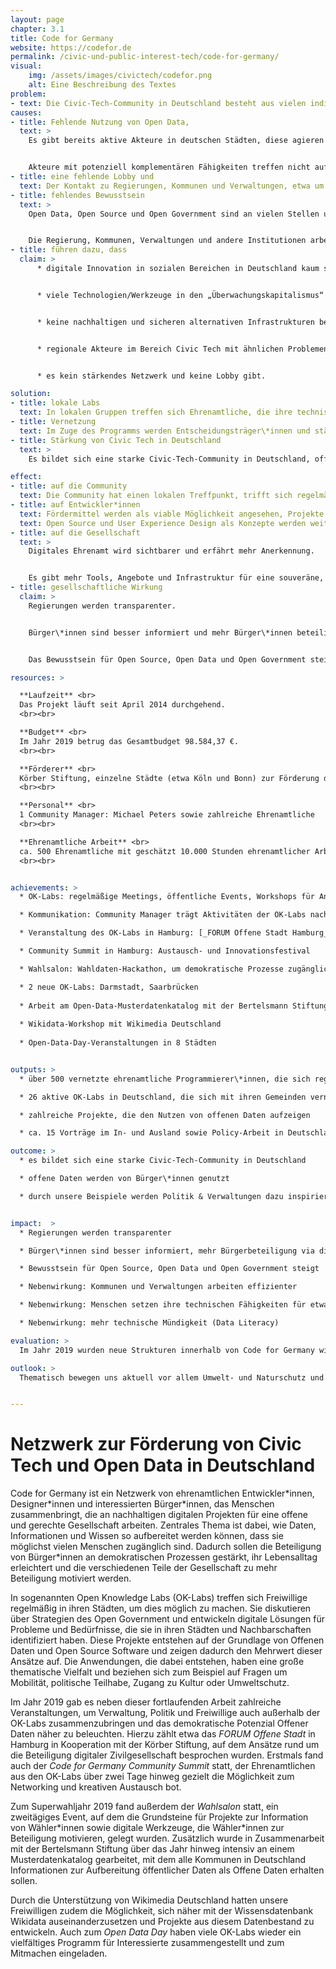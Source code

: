 ```yaml
---
layout: page
chapter: 3.1
title: Code for Germany
website: https://codefor.de
permalink: /civic-und-public-interest-tech/code-for-germany/
visual:
    img: /assets/images/civictech/codefor.png
    alt: Eine Beschreibung des Textes
problem:
- text: Die Civic-Tech-Community in Deutschland besteht aus vielen individuellen Gruppierungen, die mit ähnlichen Problemen konfrontiert sind, aber kein Netzwerk und keine Lobby haben.
causes:
- title: Fehlende Nutzung von Open Data,
  text: >
    Es gibt bereits aktive Akteure in deutschen Städten, diese agieren aber für sich und ohne Infrastruktur.


    Akteure mit potenziell komplementären Fähigkeiten treffen nicht aufeinander.
- title: eine fehlende Lobby und
  text: Der Kontakt zu Regierungen, Kommunen und Verwaltungen, etwa um an Daten zu gelangen, ist für Einzelpersonen schwierig umsetzbar.
- title: fehlendes Bewusstsein
  text: >
    Open Data, Open Source und Open Government sind an vielen Stellen unbekannt oder unverstanden.


    Die Regierung, Kommunen, Verwaltungen und andere Institutionen arbeiten deswegen stellenweise ineffizient.
- title: führen dazu, dass
  claim: >
      * digitale Innovation in sozialen Bereichen in Deutschland kaum stattfindet,


      * viele Technologien/Werkzeuge in den „Überwachungskapitalismus“ eingebunden sind und somit


      * keine nachhaltigen und sicheren alternativen Infrastrukturen bestehen,


      * regionale Akteure im Bereich Civic Tech mit ähnlichen Problemen konfrontiert sind und


      * es kein stärkendes Netzwerk und keine Lobby gibt.

solution:
- title: lokale Labs
  text: In lokalen Gruppen treffen sich Ehrenamtliche, die ihre technischen Fähigkeiten dazu nutzen, das gesellschaftliche Zusammenleben positiv zu beeinflussen.
- title: Vernetzung
  text: Im Zuge des Programms werden Entscheidungsträger\*innen und städtische Verwaltungen mit diesen lokalen Gruppen vernetzt, um gemeinsam an nützlichen und innovativen Projekten für die Stadt zu arbeiten.
- title: Stärkung von Civic Tech in Deutschland
  text: >
    Es bildet sich eine starke Civic-Tech-Community in Deutschland, offene Daten werden von Bürger\*innen genutzt und durch unsere Beispiele werden Politik & Verwaltungen dazu inspiriert, weitere Daten zu öffnen.

effect:
- title: auf die Community
  text: Die Community hat einen lokalen Treffpunkt, trifft sich regelmäßig und ist vernetzt.
- title: auf Entwickler*innen
  text: Fördermittel werden als viable Möglichkeit angesehen, Projekte umzusetzen.
  text: Open Source und User Experience Design als Konzepte werden weiterverbreitet.
- title: auf die Gesellschaft
  text: >
    Digitales Ehrenamt wird sichtbarer und erfährt mehr Anerkennung.


    Es gibt mehr Tools, Angebote und Infrastruktur für eine souveräne, digital handlungsfähige, informierte Gesellschaft.
- title: gesellschaftliche Wirkung
  claim: >
    Regierungen werden transparenter.


    Bürger\*innen sind besser informiert und mehr Bürger\*innen beteiligen sich dank digitaler Tools.


    Das Bewusstsein für Open Source, Open Data und Open Government steigt.

resources: >

  **Laufzeit** <br>
  Das Projekt läuft seit April 2014 durchgehend.
  <br><br>

  **Budget** <br>
  Im Jahr 2019 betrug das Gesamtbudget 98.584,37 €.
  <br><br>

  **Förderer** <br>
  Körber Stiftung, einzelne Städte (etwa Köln und Bonn) zur Förderung der lokalen OK-Labs, Geldgeber für einzelne Projekte wie die Bertelsmann Stiftung (Musterkatalog Open Data), Spenden, Querfinanzierung OKF DE
  <br><br>

  **Personal** <br>
  1 Community Manager: Michael Peters sowie zahlreiche Ehrenamtliche
  <br><br>

  **Ehrenamtliche Arbeit** <br>
  ca. 500 Ehrenamtliche mit geschätzt 10.000 Stunden ehrenamtlicher Arbeit
  <br><br>


achievements: >
  * OK-Labs: regelmäßige Meetings, öffentliche Events, Workshops für Anfänger\*innen, Hackdays

  * Kommunikation: Community Manager trägt Aktivitäten der OK-Labs nach außen, unterstützt bei der Pressearbeit

  * Veranstaltung des OK-Labs in Hamburg: [_FORUM Offene Stadt Hamburg_](https://offenestadt.info/#rueckblick)

  * Community Summit in Hamburg: Austausch- und Innovationsfestival

  * Wahlsalon: Wahldaten-Hackathon, um demokratische Prozesse zugänglicher zu machen

  * 2 neue OK-Labs: Darmstadt, Saarbrücken
  
  * Arbeit am Open-Data-Musterdatenkatalog mit der Bertelsmann Stiftung (Veröffentlichung 2020)
  
  * Wikidata-Workshop mit Wikimedia Deutschland
  
  * Open-Data-Day-Veranstaltungen in 8 Städten


outputs: >
  * über 500 vernetzte ehrenamtliche Programmierer\*innen, die sich regelmäßig treffen

  * 26 aktive OK-Labs in Deutschland, die sich mit ihren Gemeinden vernetzen

  * zahlreiche Projekte, die den Nutzen von offenen Daten aufzeigen

  * ca. 15 Vorträge im In- und Ausland sowie Policy-Arbeit in Deutschland

outcome: >
  * es bildet sich eine starke Civic-Tech-Community in Deutschland

  * offene Daten werden von Bürger\*innen genutzt

  * durch unsere Beispiele werden Politik & Verwaltungen dazu inspiriert, weitere Daten zu öffnen


impact:  >
  * Regierungen werden transparenter

  * Bürger\*innen sind besser informiert, mehr Bürgerbeteiligung via digitale Tools

  * Bewusstsein für Open Source, Open Data und Open Government steigt

  * Nebenwirkung: Kommunen und Verwaltungen arbeiten effizienter

  * Nebenwirkung: Menschen setzen ihre technischen Fähigkeiten für etwas Gutes ein

  * Nebenwirkung: mehr technische Mündigkeit (Data Literacy)

evaluation: >
  Im Jahr 2019 wurden neue Strukturen innerhalb von Code for Germany wie beispielsweise der Community-Rat erprobt und neue Austauschformate wie der Community Summit ins Leben gerufen. Neben der digitalen Zusammenarbeit haben wir also verstärkt darauf gesetzt, den Freiwilligen auch analog Plattformen zum Austausch zu bieten. Es hat sich gezeigt, dass das Interesse an und die Bedeutung von Open Data und Open Government weiterhin wächst, sichtbar u. a. an den Neugründungen von OK-Labs.

outlook: >
  Thematisch bewegen uns aktuell vor allem Umwelt- und Naturschutz und Bemühungen rund um die Einhaltung der internationalen Klimaziele. In Zukunft möchten wir Offene Daten noch stärker in den Dienst des Klimaschutzes stellen und zeigen, welchen Beitrag Civic Tech an dieser Stelle leisten kann. Wir sehen unsere Labs auch als Diskussionsort für andere interessierte Gruppen, um gemeinsam an einem Strang zu ziehen. Wir stellen weiterhin Tools für die öffentliche digitale Infrastruktur zur Verfügung, um nach Prinzipien des Open Government offen und ko-kreativ mit Politik und Verwaltung Ideen zu entwickeln und Lösungen zu erarbeiten. 


---
```



# Netzwerk zur Förderung von Civic Tech und Open Data in Deutschland

Code for Germany ist ein Netzwerk von ehrenamtlichen Entwickler\*innen, Designer\*innen und interessierten Bürger\*innen, das Menschen zusammenbringt, die an nachhaltigen digitalen Projekten für eine offene und gerechte Gesellschaft arbeiten. Zentrales Thema ist dabei, wie Daten, Informationen und Wissen so aufbereitet werden können, dass sie möglichst vielen Menschen zugänglich sind. Dadurch sollen die Beteiligung von Bürger\*innen an demokratischen Prozessen gestärkt, ihr Lebensalltag erleichtert und die verschiedenen Teile der Gesellschaft zu mehr Beteiligung motiviert werden.

In sogenannten Open Knowledge Labs (OK-Labs) treffen sich Freiwillige regelmäßig in ihren Städten, um dies möglich zu machen. Sie diskutieren über Strategien des Open Government und entwickeln digitale Lösungen für Probleme und Bedürfnisse, die sie in ihren Städten und Nachbarschaften identifiziert haben. Diese Projekte entstehen auf der Grundlage von Offenen Daten und Open Source Software und zeigen dadurch den Mehrwert dieser Ansätze auf. Die Anwendungen, die dabei entstehen, haben eine große thematische Vielfalt und beziehen sich zum Beispiel auf Fragen um Mobilität, politische Teilhabe, Zugang zu Kultur oder Umweltschutz.

Im Jahr 2019 gab es neben dieser fortlaufenden Arbeit zahlreiche Veranstaltungen, um Verwaltung, Politik und Freiwillige auch außerhalb der OK-Labs zusammenzubringen und das demokratische Potenzial Offener Daten näher zu beleuchten. Hierzu zählt etwa das _FORUM Offene Stadt_ in Hamburg in Kooperation mit der Körber Stiftung, auf dem Ansätze rund um die Beteiligung digitaler Zivilgesellschaft besprochen wurden. Erstmals fand auch der _Code for Germany Community Summit_ statt, der Ehrenamtlichen aus den OK-Labs über zwei Tage hinweg gezielt die Möglichkeit zum Networking und kreativen Austausch bot.

Zum Superwahljahr 2019 fand außerdem der _Wahlsalon_ statt, ein zweitägiges Event, auf dem die Grundsteine für Projekte zur Information von Wähler\*innen sowie digitale Werkzeuge, die Wähler\*innen zur Beteiligung motivieren, gelegt wurden. Zusätzlich wurde in Zusammenarbeit mit der Bertelsmann Stiftung über das Jahr hinweg intensiv an einem Musterdatenkatalog gearbeitet, mit dem alle Kommunen in Deutschland Informationen zur Aufbereitung öffentlicher Daten als Offene Daten erhalten sollen.

Durch die Unterstützung von Wikimedia Deutschland hatten unsere Freiwilligen zudem die Möglichkeit, sich näher mit der Wissensdatenbank Wikidata auseinanderzusetzen und Projekte aus diesem Datenbestand zu entwickeln. Auch zum _Open Data Day_ haben viele OK-Labs wieder ein vielfältiges Programm für Interessierte zusammengestellt und zum Mitmachen eingeladen.

